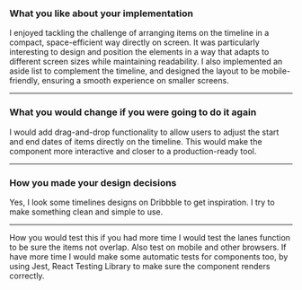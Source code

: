 ### What you like about your implementation
I enjoyed tackling the challenge of arranging items on the timeline in a compact, space-efficient way directly on screen.
It was particularly interesting to design and position the elements in a way that adapts to different screen sizes while maintaining readability.
I also implemented an aside list to complement the timeline, and designed the layout to be mobile-friendly, ensuring a smooth experience on smaller screens.

----

### What you would change if you were going to do it again
I would add drag-and-drop functionality to allow users to adjust the start and end dates of items directly on the timeline.
This would make the component more interactive and closer to a production-ready tool.


----

### How you made your design decisions
Yes, I look some timelines designs on Dribbble to get inspiration.
I try to make something clean and simple to use.

---

How you would test this if you had more time
I would test the lanes function to be sure the items not overlap.
Also test on mobile and other browsers.
If have more time I would make some automatic tests for components too, by using Jest, React Testing Library to make sure the component renders correctly.